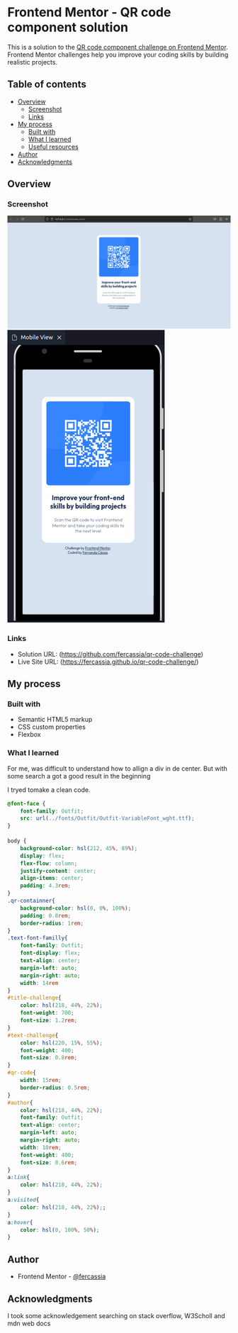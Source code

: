 # Frontend Mentor - QR code component solution

This is a solution to the [QR code component challenge on Frontend Mentor](https://www.frontendmentor.io/challenges/qr-code-component-iux_sIO_H). Frontend Mentor challenges help you improve your coding skills by building realistic projects. 

## Table of contents

- [Overview](#overview)
  - [Screenshot](#screenshot)
  - [Links](#links)
- [My process](#my-process)
  - [Built with](#built-with)
  - [What I learned](#what-i-learned)
  - [Useful resources](#useful-resources)
- [Author](#author)
- [Acknowledgments](#acknowledgments)


## Overview

### Screenshot

![](./screenshot/desktop-challenge.png)
![](./screenshot/mobile-challenge.png)


### Links

- Solution URL: (https://github.com/fercassia/qr-code-challenge)
- Live Site URL: (https://fercassia.github.io/qr-code-challenge/)

## My process

### Built with

- Semantic HTML5 markup
- CSS custom properties
- Flexbox


### What I learned

For me, was difficult to understand how to allign a div in de center. But with some search a got a good result in the beginning

I tryed tomake a clean code.

```css
@font-face {
    font-family: Outfit;
    src: url(../fonts/Outfit/Outfit-VariableFont_wght.ttf);
}

body {
    background-color: hsl(212, 45%, 89%);
    display: flex;
    flex-flow: column;
    justify-content: center;
    align-items: center;
    padding: 4.3rem;
}
.qr-containner{
    background-color: hsl(0, 0%, 100%);
    padding: 0.8rem;
    border-radius: 1rem;
}
.text-font-familly{
    font-family: Outfit;
    font-display: flex;
    text-align: center;
    margin-left: auto;
    margin-right: auto;
    width: 14rem
}
#title-challenge{
    color: hsl(218, 44%, 22%);
    font-weight: 700;
    font-size: 1.2rem;
}
#text-challenge{
    color: hsl(220, 15%, 55%);
    font-weight: 400;
    font-size: 0.8rem;
}
#qr-code{
    width: 15rem;
    border-radius: 0.5rem;
}
#author{
    color: hsl(218, 44%, 22%);
    font-family: Outfit;
    text-align: center;
    margin-left: auto;
    margin-right: auto;
    width: 10rem;
    font-weight: 400;
    font-size: 0.6rem;
}
a:link{
    color: hsl(218, 44%, 22%);
}
a:visited{
    color: hsl(218, 44%, 22%);;
}
a:hover{
    color: hsl(0, 100%, 50%);
}

```

## Author

- Frontend Mentor - [@fercassia](https://www.frontendmentor.io/profile/fercassia)

## Acknowledgments

I took some acknowledgement searching on stack overflow, W3Scholl and mdn web docs